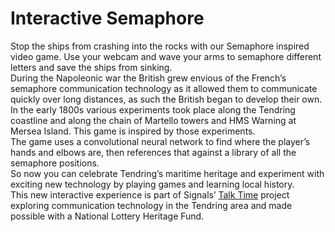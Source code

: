 # Interactive Semaphore
Stop the ships from crashing into the rocks with our Semaphore inspired video game. Use your webcam and wave your arms to semaphore different letters and save the ships from sinking. <br>
During the Napoleonic war the British grew envious of the French’s semaphore communication technology as it allowed them to communicate quickly over long distances, as such the British began to develop their own. In the early 1800s various experiments took place along the Tendring coastline and along the chain of Martello towers and HMS Warning at Mersea Island. This game is inspired by those experiments. <br>
The game uses a convolutional neural network to find where the player’s hands and elbows are, then references that against a library of all the semaphore positions. <br>
So now you can celebrate Tendring’s maritime heritage and experiment with exciting new technology by playing games and learning local history. <br>
This new interactive experience is part of Signals’ [Talk Time](https://www.signals.org.uk/talk-time-emergency-conversations-along-the-coastline/) project exploring communication technology in the Tendring area and made possible with a National Lottery Heritage Fund.
